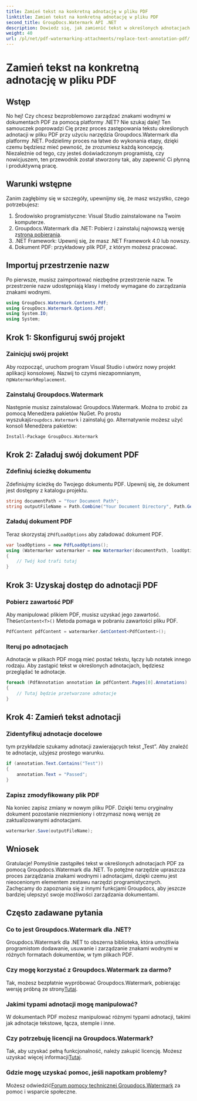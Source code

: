 ```yaml
---
title: Zamień tekst na konkretną adnotację w pliku PDF
linktitle: Zamień tekst na konkretną adnotację w pliku PDF
second_title: GroupDocs.Watermark API .NET
description: Dowiedz się, jak zamienić tekst w określonych adnotacjach PDF za pomocą Groupdocs.Watermark dla .NET, korzystając z tego wszechstronnego samouczka krok po kroku.
weight: 40
url: /pl/net/pdf-watermarking-attachments/replace-text-annotation-pdf/
---
```


# Zamień tekst na konkretną adnotację w pliku PDF

## Wstęp
No hej! Czy chcesz bezproblemowo zarządzać znakami wodnymi w dokumentach PDF za pomocą platformy .NET? Nie szukaj dalej! Ten samouczek poprowadzi Cię przez proces zastępowania tekstu określonych adnotacji w pliku PDF przy użyciu narzędzia Groupdocs.Watermark dla platformy .NET. Podzielimy proces na łatwe do wykonania etapy, dzięki czemu będziesz mieć pewność, że zrozumiesz każdą koncepcję. Niezależnie od tego, czy jesteś doświadczonym programistą, czy nowicjuszem, ten przewodnik został stworzony tak, aby zapewnić Ci płynną i produktywną pracę.
## Warunki wstępne
Zanim zagłębimy się w szczegóły, upewnijmy się, że masz wszystko, czego potrzebujesz:
1. Środowisko programistyczne: Visual Studio zainstalowane na Twoim komputerze.
2.  Groupdocs.Watermark dla .NET: Pobierz i zainstaluj najnowszą wersję z[strona pobierania](https://releases.groupdocs.com/Watermark/net/).
3. .NET Framework: Upewnij się, że masz .NET Framework 4.0 lub nowszy.
4. Dokument PDF: przykładowy plik PDF, z którym możesz pracować.
## Importuj przestrzenie nazw
Po pierwsze, musisz zaimportować niezbędne przestrzenie nazw. Te przestrzenie nazw udostępniają klasy i metody wymagane do zarządzania znakami wodnymi.
```csharp
using GroupDocs.Watermark.Contents.Pdf;
using GroupDocs.Watermark.Options.Pdf;
using System.IO;
using System;
```
## Krok 1: Skonfiguruj swój projekt
### Zainicjuj swój projekt
Aby rozpocząć, uruchom program Visual Studio i utwórz nowy projekt aplikacji konsolowej. Nazwij to czymś niezapomnianym, np`WatermarkReplacement`.
### Zainstaluj Groupdocs.Watermark
 Następnie musisz zainstalować Groupdocs.Watermark. Można to zrobić za pomocą Menedżera pakietów NuGet. Po prostu wyszukaj`Groupdocs.Watermark` i zainstaluj go. Alternatywnie możesz użyć konsoli Menedżera pakietów:
```shell
Install-Package GroupDocs.Watermark
```
## Krok 2: Załaduj swój dokument PDF
### Zdefiniuj ścieżkę dokumentu
Zdefiniujmy ścieżkę do Twojego dokumentu PDF. Upewnij się, że dokument jest dostępny z katalogu projektu.
```csharp
string documentPath = "Your Document Path";
string outputFileName = Path.Combine("Your Document Directory", Path.GetFileName(documentPath));
```
### Załaduj dokument PDF
 Teraz skorzystaj z`PdfLoadOptions` aby załadować dokument PDF.
```csharp
var loadOptions = new PdfLoadOptions();
using (Watermarker watermarker = new Watermarker(documentPath, loadOptions))
{
    // Twój kod trafi tutaj
}
```
## Krok 3: Uzyskaj dostęp do adnotacji PDF
### Pobierz zawartość PDF
 Aby manipulować plikiem PDF, musisz uzyskać jego zawartość. The`GetContent<T>()` Metoda pomaga w pobraniu zawartości pliku PDF.
```csharp
PdfContent pdfContent = watermarker.GetContent<PdfContent>();
```
### Iteruj po adnotacjach
Adnotacje w plikach PDF mogą mieć postać tekstu, łączy lub notatek innego rodzaju. Aby zastąpić tekst w określonych adnotacjach, będziesz przeglądać te adnotacje.
```csharp
foreach (PdfAnnotation annotation in pdfContent.Pages[0].Annotations)
{
    // Tutaj będzie przetwarzane adnotacje
}
```
## Krok 4: Zamień tekst adnotacji
### Zidentyfikuj adnotacje docelowe
tym przykładzie szukamy adnotacji zawierających tekst „Test”. Aby znaleźć te adnotacje, użyjesz prostego warunku.
```csharp
if (annotation.Text.Contains("Test"))
{
    annotation.Text = "Passed";
}
```
### Zapisz zmodyfikowany plik PDF
Na koniec zapisz zmiany w nowym pliku PDF. Dzięki temu oryginalny dokument pozostanie niezmieniony i otrzymasz nową wersję ze zaktualizowanymi adnotacjami.
```csharp
watermarker.Save(outputFileName);
```

## Wniosek
Gratulacje! Pomyślnie zastąpiłeś tekst w określonych adnotacjach PDF za pomocą Groupdocs.Watermark dla .NET. To potężne narzędzie upraszcza proces zarządzania znakami wodnymi i adnotacjami, dzięki czemu jest nieocenionym elementem zestawu narzędzi programistycznych. Zachęcamy do zapoznania się z innymi funkcjami Groupdocs, aby jeszcze bardziej ulepszyć swoje możliwości zarządzania dokumentami.
## Często zadawane pytania
### Co to jest Groupdocs.Watermark dla .NET?
Groupdocs.Watermark dla .NET to obszerna biblioteka, która umożliwia programistom dodawanie, usuwanie i zarządzanie znakami wodnymi w różnych formatach dokumentów, w tym plikach PDF.
### Czy mogę korzystać z Groupdocs.Watermark za darmo?
 Tak, możesz bezpłatnie wypróbować Groupdocs.Watermark, pobierając wersję próbną ze strony[Tutaj](https://releases.groupdocs.com/).
### Jakimi typami adnotacji mogę manipulować?
W dokumentach PDF możesz manipulować różnymi typami adnotacji, takimi jak adnotacje tekstowe, łącza, stemple i inne.
### Czy potrzebuję licencji na Groupdocs.Watermark?
 Tak, aby uzyskać pełną funkcjonalność, należy zakupić licencję. Możesz uzyskać więcej informacji[Tutaj](https://purchase.groupdocs.com/buy).
### Gdzie mogę uzyskać pomoc, jeśli napotkam problemy?
 Możesz odwiedzić[Forum pomocy technicznej Groupdocs.Watermark](https://forum.groupdocs.com/c/watermark/19) za pomoc i wsparcie społeczne.